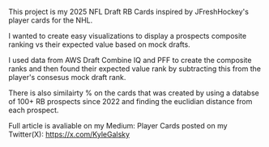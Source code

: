 This project is my 2025 NFL Draft RB Cards inspired by JFreshHockey's player cards for the NHL.

I wanted to create easy visualizations to display a prospects composite ranking vs their expected value based on mock drafts.

I used data from AWS Draft Combine IQ and PFF to create the composite ranks and then found their expected value rank by subtracting this from the player's consesus mock draft rank.

There is also similairty % on the cards that was created by using a databse of 100+ RB prospects since 2022 and finding the euclidian distance from each prospect. 

Full article is avaliable on my Medium: 
Player Cards posted on my Twitter(X): https://x.com/KyleGalsky


